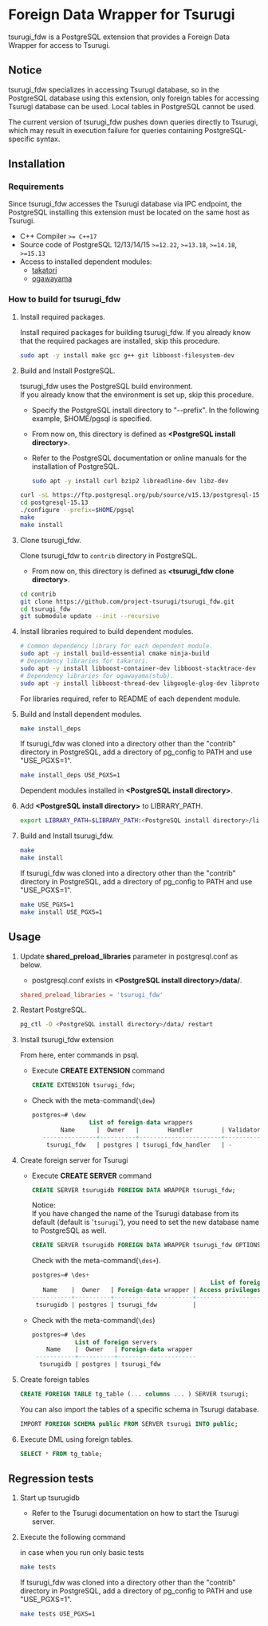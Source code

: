 # Foreign Data Wrapper for Tsurugi

tsurugi_fdw is a PostgreSQL extension that provides a Foreign Data Wrapper for access to Tsurugi.

## Notice

tsurugi_fdw specializes in accessing Tsurugi database, so in the PostgreSQL database using this extension, only foreign tables for accessing Tsurugi database can be used. Local tables in PostgreSQL cannot be used.  

The current version of tsurugi_fdw pushes down queries directly to Tsurugi, which may result in execution failure for queries containing PostgreSQL-specific syntax.

## Installation

### Requirements

Since tsurugi_fdw accesses the Tsurugi database via IPC endpoint, the PostgreSQL installing this extension must be located on the same host as Tsurugi.

* C++ Compiler `>= C++17`
* Source code of PostgreSQL 12/13/14/15 `>=12.22`, `>=13.18`, `>=14.18`, `>=15.13`
* Access to installed dependent modules:
  * [takatori](https://github.com/project-tsurugi/takatori)
  * [ogawayama](https://github.com/project-tsurugi/ogawayama)

### How to build for tsurugi_fdw

1. Install required packages.

    Install required packages for building tsurugi_fdw.
    If you already know that the required packages are installed, skip this procedure.

    ```sh
    sudo apt -y install make gcc g++ git libboost-filesystem-dev
    ```

1. Build and Install PostgreSQL.

    tsurugi_fdw uses the PostgreSQL build environment.  
    If you already know that the environment is set up, skip this procedure.
    * Specify the PostgreSQL install directory to "--prefix". In the following example, $HOME/pgsql is specified.
    * From now on, this directory is defined as **\<PostgreSQL install directory>**.
    * Refer to the PostgreSQL documentation or online manuals for the installation of PostgreSQL.

        ```sh
        sudo apt -y install curl bzip2 libreadline-dev libz-dev
        ```

    ```sh
    curl -sL https://ftp.postgresql.org/pub/source/v15.13/postgresql-15.13.tar.bz2 | tar -xj
    cd postgresql-15.13
    ./configure --prefix=$HOME/pgsql
    make
    make install
    ```

1. Clone tsurugi_fdw.

    Clone tsurugi_fdw to `contrib` directory in PostgreSQL.
    * From now on, this directory is defined as **\<tsurugi_fdw clone directory>**.

    ```sh
    cd contrib
    git clone https://github.com/project-tsurugi/tsurugi_fdw.git
    cd tsurugi_fdw
    git submodule update --init --recursive
    ```

1. Install libraries required to build dependent modules.

    ```sh
    # Common dependency library for each dependent module.
    sudo apt -y install build-essential cmake ninja-build
    # Dependency libraries for takarori.
    sudo apt -y install libboost-container-dev libboost-stacktrace-dev libicu-dev flex bison
    # Dependency libraries for ogawayama(stub).
    sudo apt -y install libboost-thread-dev libgoogle-glog-dev libprotobuf-dev protobuf-compiler
    ```

    For libraries required, refer to README of each dependent module.

1. Build and Install dependent modules.

    ```sh
    make install_deps
    ```

    If tsurugi_fdw was cloned into a directory other than the "contrib" directory in PostgreSQL,
    add a directory of pg_config to PATH and use "USE_PGXS=1".

    ```sh
    make install_deps USE_PGXS=1
    ```

    Dependent modules installed in **\<PostgreSQL install directory>**.  

1. Add **\<PostgreSQL install directory>** to LIBRARY_PATH.

    ```sh
    export LIBRARY_PATH=$LIBRARY_PATH:<PostgreSQL install directory>/lib
    ```

1. Build and Install tsurugi_fdw.

    ```sh
    make
    make install
    ```

    If tsurugi_fdw was cloned into a directory other than the "contrib" directory in PostgreSQL,
    add a directory of pg_config to PATH and use "USE_PGXS=1".

    ```sh
    make USE_PGXS=1
    make install USE_PGXS=1
    ```

## Usage

1. Update **shared_preload_libraries** parameter in postgresql.conf as below.
    * postgresql.conf exists in **\<PostgreSQL install directory>/data/**.

    ```conf
    shared_preload_libraries = 'tsurugi_fdw'
    ```

1. Restart PostgreSQL.

    ```sh
    pg_ctl -D <PostgreSQL install directory>/data/ restart
    ```

1. Install tsurugi_fdw extension

    From here, enter commands in psql.

    * Execute **CREATE EXTENSION** command

        ```sql
        CREATE EXTENSION tsurugi_fdw;
        ```

    * Check with the meta-command(`\dew`)

        ```sql
        postgres=# \dew
                        List of foreign-data wrappers
                Name      |  Owner   |        Handler        | Validator
           ---------------+----------+-----------------------+-----------
            tsurugi_fdw   | postgres | tsurugi_fdw_handler   | -
        ```

1. Create foreign server for Tsurugi

   * Execute **CREATE SERVER** command

        ```sql
        CREATE SERVER tsurugidb FOREIGN DATA WRAPPER tsurugi_fdw;
        ```

        Notice:  
        If you have changed the name of the Tsurugi database from its default (default is '`tsurugi`'), you need to set the new database name to PostgreSQL as well.

        ```sql
        CREATE SERVER tsurugidb FOREIGN DATA WRAPPER tsurugi_fdw OPTIONS (dbname 'new-database-name');
        ```

        Check with the meta-command(`\des+`).

        ```sql
        postgres=# \des+
                                                          List of foreign servers
           Name    |  Owner   | Foreign-data wrapper | Access privileges | Type | Version |       FDW options            | Description
        -----------+----------+----------------------+-------------------+------+---------+------------------------------+-------------
         tsurugidb | postgres | tsurugi_fdw          |                   |      |         | (dbname 'new-database-name') |
        ```

   * Check with the meta-command(`\des`)

        ```sql
        postgres=# \des
                    List of foreign servers
            Name    |  Owner   | Foreign-data wrapper
         -----------+----------+----------------------
          tsurugidb | postgres | tsurugi_fdw
        ```

1. Create foreign tables

    ```sql
    CREATE FOREIGN TABLE tg_table (... columns ... ) SERVER tsurugi;
    ```

    You can also import the tables of a specific schema in Tsurugi database.

    ```sql
    IMPORT FOREIGN SCHEMA public FROM SERVER tsurugi INTO public;
    ```

1. Execute DML using foreign tables.

    ```sql
    SELECT * FROM tg_table;
    ```

## Regression tests

1. Start up tsurugidb
    * Refer to the Tsurugi documentation on how to start the Tsurugi server.

1. Execute the following command

    in case when you run only basic tests

    ```sh
    make tests
    ```

    If tsurugi_fdw was cloned into a directory other than the "contrib" directory in PostgreSQL,
    add a directory of pg_config to PATH and use "USE_PGXS=1".

    ```sh
    make tests USE_PGXS=1
    ```
